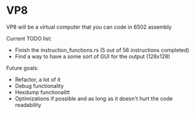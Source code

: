 # VP8

VP8 will be a virtual computer that you can code in 6502 assembly

Current TODO list:
- Finish the instruction_functions.rs (5 out of 56 instructions completed)
- Find a way to have a some sort of GUI for the output (128x128)

Future goals:
- Refactor, a lot of it
- Debug functionality
- Hexdump functionalitt
- Optimizations if possible and as long as it doesn't hurt the code readability
